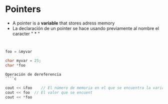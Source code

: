 # Pointers

- A pointer is a __variable__  that stores adress memory 
- La declaración de un pointer se hace usando previamente al nombre el caracter " * " 

````c


foo = &myvar

char myvar = 25;
char *foo

Operación de dereferencia
````c

cout << &foo    // El número de memoria en el que se encuentra la variable 
cout << foo  // El valor que se encuent
cout << *foo 